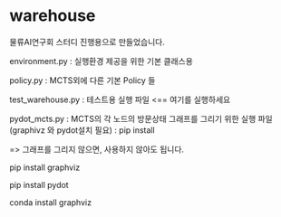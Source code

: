 # warehouse

물류AI연구회 스터디 진행용으로 만들었습니다.

environment.py : 실행환경 제공을 위한 기본 클래스용

policy.py : MCTS외에 다른 기본 Policy 들 

test_warehouse.py : 테스트용 실행 파일 <== 여기를 실행하세요


pydot_mcts.py : MCTS의 각 노드의 방문상태 그래프를 그리기 위한 실행 파일 (graphivz 와 pydot설치 필요)
  : pip install 

  => 그래프를 그리지 않으면, 사용하지 않아도 됩니다.

   pip install graphviz
   
   pip install pydot
   
   conda install graphviz
